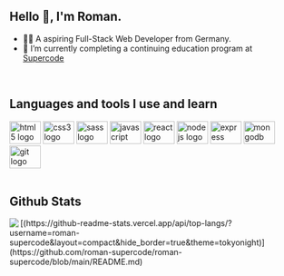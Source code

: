 ## Hello 👋, I'm Roman.  
  
- 👨‍💻 A aspiring Full-Stack Web Developer from Germany.
- 🌱 I’m currently completing a continuing education program at [Supercode](https://www.super-code.de)  
<br/>  

## Languages and tools I use and learn
<div align="left">
  <img src="https://cdn.jsdelivr.net/gh/devicons/devicon/icons/html5/html5-original.svg" height="40" width="55" alt="html5 logo"  />
  <img src="https://cdn.jsdelivr.net/gh/devicons/devicon/icons/css3/css3-original.svg" height="40" width="55" alt="css3 logo"  />
  <img src="https://cdn.jsdelivr.net/gh/devicons/devicon/icons/sass/sass-original.svg" height="40" width="55" alt="sass logo"  />
  <img src="https://cdn.jsdelivr.net/gh/devicons/devicon/icons/javascript/javascript-original.svg" height="40" width="55" alt="javascript logo"  />
  <img src="https://cdn.jsdelivr.net/gh/devicons/devicon/icons/react/react-original.svg" height="40" width="55" alt="react logo"  />
  <img src="https://cdn.jsdelivr.net/gh/devicons/devicon/icons/nodejs/nodejs-original.svg" height="40" width="55" alt="nodejs logo"  />
  <img src="https://cdn.jsdelivr.net/gh/devicons/devicon/icons/express/express-original.svg" height="40" width="55" alt="express logo"  />
  <img src="https://cdn.jsdelivr.net/gh/devicons/devicon/icons/mongodb/mongodb-original.svg" height="40" width="55" alt="mongodb logo"  />
  <img src="https://cdn.jsdelivr.net/gh/devicons/devicon/icons/git/git-original.svg" height="40" width="55" alt="git logo"  />
</div>

<br/>  

## Github Stats  
<img src="https://github-readme-stats.vercel.app/api/top-langs/?username=roman-supercode&hide_border=true&layout=compact&theme=tokyonight" align="left" />
[(https://github-readme-stats.vercel.app/api/top-langs/?username=roman-supercode&layout=compact&hide_border=true&theme=tokyonight)](https://github.com/roman-supercode/roman-supercode/blob/main/README.md)

<br/>
